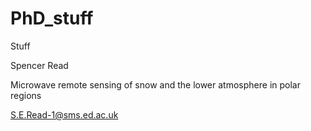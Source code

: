 # PhD_stuff
Stuff

Spencer Read

Microwave remote sensing of snow and the lower atmosphere in polar regions

S.E.Read-1@sms.ed.ac.uk
